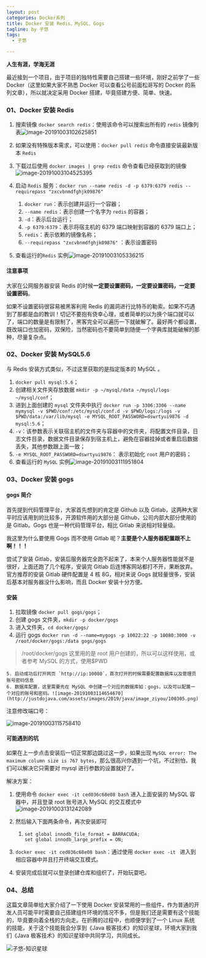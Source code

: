 ```yaml
---
layout: post
categories: Docker系列
title: Docker 安装 Redis、MySQL、Gogs
tagline: by 子悠
tags:
  - 子悠

---
```


**人生有涯，学海无涯**

最近接到一个项目，由于项目的独特性需要自己搭建一些环境，刚好之前学了一些 Docker（这里如果大家不熟悉 Docker 可以查看公号前面松哥写的 Docker 的系列文章），所以就决定采用 Docker 搭建，毕竟搭建方便、简单、快速。

<!--more-->

### 01、Docker 安装 Redis

1. 搜索镜像 `docker search redis`：使用该命令可以搜索出所有的 `redis` 镜像列表![image-20191003102625851](http://justdojava.com/assets/images/2019/java/image_ziyou/100301.png)

2.  如果没有特殊版本需求，可以使用：`docker pull redis` 命令直接安装最新版本 `Redis`
3. 下载过后使用 `docker images | grep redis` 命令查看已经获取到的镜像![image-20191003104525395](http://justdojava.com/assets/images/2019/java/image_ziyou/100302.png)

4. 启动 `Redis` 服务：`docker run --name redis -d -p 6379:6379 redis --requirepass "zxcvbnmdfghjk09876"`
   1. `docker run`：表示创建并运行一个容器；
   2. `--name redis`：表示创建一个名字为 `redis` 的容器；
   3. `-d`：表示后台运行；
   4. `-p 6379:6379`：表示将宿主机的 6379 端口映射到容器的 6379 端口上；
   5. `redis`：表示依赖的镜像名称；
   6. `--requirepass "zxcvbnmdfghjk09876"` ：表示设置密码
5. 查看运行的`Redis` 实例![image-20191003105336215](http://justdojava.com/assets/images/2019/java/image_ziyou/100303.png)

#### 注意事项

大家在公网服务器安装 Redis 的时候**一定要设置密码，一定要设置密码，一定要设置密码**。

如果不设置密码很容易被黑客利用 Redis 的漏洞进行比特币的勒索。如果不巧遇到了那都是血的教训！切记不要抱有侥幸心理，或者简单的以为换个端口就可以了，端口的数量是有限制了，黑客完全可以遍历一下就破解了。最好两个都设置，既改端口也加密码，双保险，当然密码也不要简单到随便一个字典库就能破解的那种，尽量复杂点。

### 02、Docker 安装 MySQL5.6

与  Redis 安装方式类似，不过这里获取的是指定版本的 MySQL 。

1. `docker pull mysql:5.6`；
2. 创建相关文件夹存放数据 `mkdir -p ~/mysql/data ~/mysql/logs ~/mysql/conf`；
3. 进到上面创建的 `mysql` 文件夹中执行  `docker run -p 3306:3306 --name mymysql -v $PWD/conf:/etc/mysql/conf.d -v $PWD/logs:/logs -v $PWD/data:/var/lib/mysql -e MYSQL_ROOT_PASSWORD=dswrtyui9876 -d mysql:5.6`；
4. `-v`：该参数表示关联宿主机的文件夹与容器中的文件夹，将配置文件目录，日志文件目录，数据文件目录保存到宿主机上，避免在容器挂掉或者重启后数据丢失，其他参数跟上面一致；
5. `-e MYSQL_ROOT_PASSWORD=dswrtyui9876`： 表示初始化 `root` 用户的密码；
6. 查看运行的 `MySQL` 实例![image-20191003111951804](http://justdojava.com/assets/images/2019/java/image_ziyou/100304.png)

### 03、Docker 安装 gogs

#### gogs 简介

首先提到代码管理平台，大家首先想到的肯定是 Github 以及 Gitlab，这两种大家平时应该用到的比较多，开源软件用的大部分是 Github，公司内部大部分使用的是 Gitlab。Gogs 也是一种代码管理平台，相比 Gitlab 来说相对轻量级。

我这里为什么要使用 Gogs 而不使用 Gitlab 呢？**主要是个人服务器配置跟不上啊！！！**

尝试了安装 Gitlab，安装后服务器完全跑不起来了，本来个人服务器性能就不是很好，上面还跑了几个程序，安装完 Gitlab 后连博客网站都打不开，果断放弃。官方推荐的安装 Gitlab 硬件配置是 4 核 8G，相对来说 Gogs 就轻量很多，安装后基本对服务器没什么影响，而且 Docker 安装十分方便。

#### 安装

1. 拉取镜像 `docker pull gogs/gogs`；
2. 创建 gogs 文件夹，`mkdir -p docker/gogs`
3. 进入文件夹，`cd docker/gogs/`
4. 运行 gogs `docker run -d --name=mygogs -p 10022:22 -p 10080:3000 -v /root/docker/gogs:/data gogs/gogs`

> /root/docker/gogs 这里用的是 root 用户创建的，所以可以这样使用，或者参考 MySQL 的方式，使用$PWD

	5. 启动成功后打开网页 `http://ip:10080`，首次打开的时候需要配置数据库以及管理员账号密码信息
 	6. 数据库配置，这里需要先在 MySQL 中创建一个对应的数据库如：gogs，以及可以配置一个对应的账号和密码。![image-20191003114654670](http://justdojava.com/assets/images/2019/java/image_ziyou/100305.png)

注意修改端口号：

![image-20191003115758410](http://justdojava.com/assets/images/2019/java/image_ziyou/100306.png)



#### 可能遇到的坑

如果在上一步点击安装后一切正常那边跳过这一步，如果出现 `MySQL error: The maximum column size is 767 bytes`，那么很高兴你遇到一个坑，不过别怕，我们可以解决它只需要对 mysql 进行参数的设置就好了。

解决方案：

1. 使用命令 `docker exec -it ced036c68e08 bash` 进入上面安装的 MySQL 容器中，并且登录 root 账号进入 MySQL 的交互模式中![image-20191003131242089](http://justdojava.com/assets/images/2019/java/image_ziyou/100307.png)

2. 然后输入下面两条命令，再次安装即可

   1. ```mysql
      set global innodb_file_format = BARRACUDA;
      set global innodb_large_prefix = ON;
      ```

3.  `docker exec -it ced036c68e08 bash`：通过使用 `docker exec -it ` 进入到相应容器中并且打开终端交互模式。
4. 安装完成后就可以登录创建仓库和组织了，开始玩耍吧。

### 04、总结

这篇文章简单给大家介绍了一下使用 Docker 安装常用的一些组件，作为普通的开发人员可能平时需要自己搭建组件环境的情况不多，但是我们还是需要有这个技能的，毕竟要向着全栈的方向走。在折腾的过程中，也顺便学到了一个 Linux 系统的技能，关于这个技能我会分享到《Java 极客技术》的知识星球，环境大家到我们《Java 极客技术》的知识星球中共同学习，共同成长。

![子悠-知识星球](http://justdojava.com/assets/images/2019/java/image_ziyou/子悠-知识星球.png)

